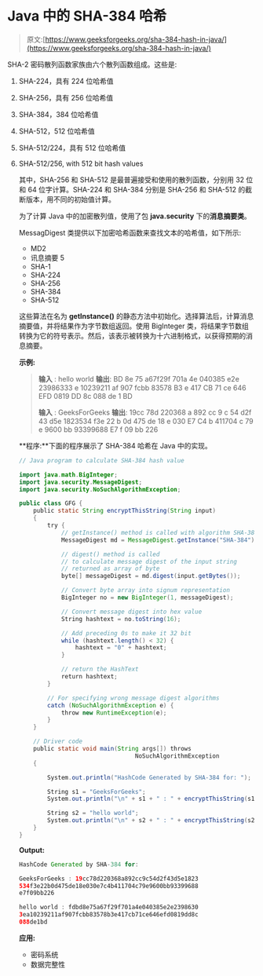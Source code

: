 # Java 中的 SHA-384 哈希

> 原文:[https://www.geeksforgeeks.org/sha-384-hash-in-java/](https://www.geeksforgeeks.org/sha-384-hash-in-java/)

SHA-2 密码散列函数家族由六个散列函数组成。这些是:

1.  SHA-224，具有 224 位哈希值
2.  SHA-256，具有 256 位哈希值
3.  SHA-384，384 位哈希值
4.  SHA-512，512 位哈希值
5.  SHA-512/224，具有 512 位哈希值
6.  SHA-512/256, with 512 bit hash values

    其中，SHA-256 和 SHA-512 是最普遍接受和使用的散列函数，分别用 32 位和 64 位字计算。SHA-224 和 SHA-384 分别是 SHA-256 和 SHA-512 的截断版本，用不同的初始值计算。

    为了计算 Java 中的加密散列值，使用了包 **java.security** 下的**消息摘要类**。

    MessagDigest 类提供以下加密哈希函数来查找文本的哈希值，如下所示:

    *   MD2
    *   讯息摘要 5
    *   SHA-1
    *   SHA-224
    *   SHA-256
    *   SHA-384
    *   SHA-512

    这些算法在名为 **getInstance()** 的静态方法中初始化。选择算法后，计算消息摘要值，并将结果作为字节数组返回。使用 BigInteger 类，将结果字节数组转换为它的符号表示。然后，该表示被转换为十六进制格式，以获得预期的消息摘要。

    **示例:**

    > **输入** : hello world
    > **输出**:
    > BD 8e 75 a67f29f 701a 4e 040385 e2e 23986333 e 10239211 af 907 fcbb 83578 B3 e 417 CB 71 ce 646 EFD 0819 DD 8c 088 de 1 BD
    > 
    > **输入** : GeeksForGeeks
    > **输出**:
    > 19cc 78d 220368 a 892 cc 9 c 54 d2f 43 d5e 1823534 f3e 22 b 0d 475 de 18 e 030 E7 C4 b 411704 c 79 e 9600 bb 93399688 E7 f 09 bb 226

    **程序:**下面的程序展示了 SHA-384 哈希在 Java 中的实现。

    ```java
    // Java program to calculate SHA-384 hash value

    import java.math.BigInteger;
    import java.security.MessageDigest;
    import java.security.NoSuchAlgorithmException;

    public class GFG {
        public static String encryptThisString(String input)
        {
            try {
                // getInstance() method is called with algorithm SHA-384
                MessageDigest md = MessageDigest.getInstance("SHA-384");

                // digest() method is called
                // to calculate message digest of the input string
                // returned as array of byte
                byte[] messageDigest = md.digest(input.getBytes());

                // Convert byte array into signum representation
                BigInteger no = new BigInteger(1, messageDigest);

                // Convert message digest into hex value
                String hashtext = no.toString(16);

                // Add preceding 0s to make it 32 bit
                while (hashtext.length() < 32) {
                    hashtext = "0" + hashtext;
                }

                // return the HashText
                return hashtext;
            }

            // For specifying wrong message digest algorithms
            catch (NoSuchAlgorithmException e) {
                throw new RuntimeException(e);
            }
        }

        // Driver code
        public static void main(String args[]) throws 
                                     NoSuchAlgorithmException
        {

            System.out.println("HashCode Generated by SHA-384 for: ");

            String s1 = "GeeksForGeeks";
            System.out.println("\n" + s1 + " : " + encryptThisString(s1));

            String s2 = "hello world";
            System.out.println("\n" + s2 + " : " + encryptThisString(s2));
        }
    }
    ```

    **Output:**

    ```java
    HashCode Generated by SHA-384 for: 

    GeeksForGeeks : 19cc78d220368a892cc9c54d2f43d5e1823
    534f3e22b0d475de18e030e7c4b411704c79e9600bb93399688
    e7f09bb226

    hello world : fdbd8e75a67f29f701a4e040385e2e2398630
    3ea10239211af907fcbb83578b3e417cb71ce646efd0819dd8c
    088de1bd

    ```

    **应用:**

    *   密码系统
    *   数据完整性